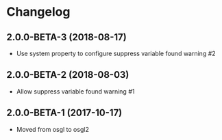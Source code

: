 # Changelog

## 2.0.0-BETA-3 (2018-08-17)
* Use system property to configure suppress variable found warning #2

## 2.0.0-BETA-2 (2018-08-03)
* Allow suppress variable found warning #1

## 2.0.0-BETA-1 (2017-10-17)
- Moved from osgl to osgl2

